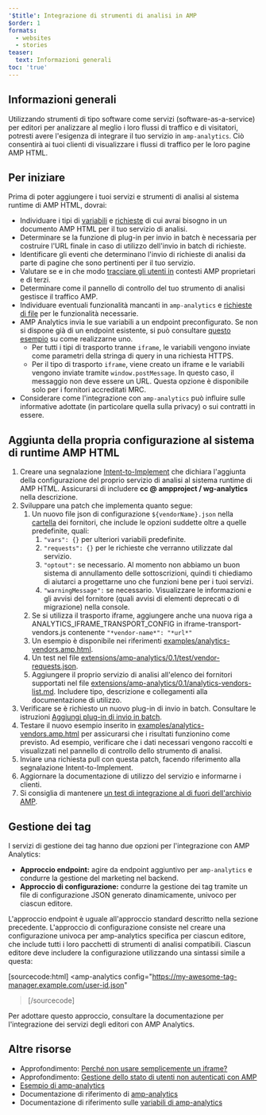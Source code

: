 ```yaml
---
'$title': Integrazione di strumenti di analisi in AMP
$order: 1
formats:
  - websites
  - stories
teaser:
  text: Informazioni generali
toc: 'true'
---
```


<!--
This file is imported from https://github.com/ampproject/amphtml/blob/master/extensions/amp-analytics/integrating-analytics.md.
Please do not change this file.
If you have found a bug or an issue please
have a look and request a pull request there.
-->

## Informazioni generali <a name="overview"></a>

Utilizzando strumenti di tipo software come servizi (software-as-a-service) per editori per analizzare al meglio i loro flussi di traffico e di visitatori, potresti avere l'esigenza di integrare il tuo servizio in `amp-analytics`. Ciò consentirà ai tuoi clienti di visualizzare i flussi di traffico per le loro pagine AMP HTML.

## Per iniziare <a name="before-you-begin"></a>

Prima di poter aggiungere i tuoi servizi e strumenti di analisi al sistema runtime di AMP HTML, dovrai:

- Individuare i tipi di [variabili](https://github.com/ampproject/amphtml/blob/master/extensions/amp-analytics/analytics-vars.md) e [richieste](https://github.com/ampproject/amphtml/blob/master/extensions/amp-analytics/amp-analytics.md#requests) di cui avrai bisogno in un documento AMP HTML per il tuo servizio di analisi.
- Determinare se la funzione di plug-in per invio in batch è necessaria per costruire l'URL finale in caso di utilizzo dell'invio in batch di richieste.
- Identificare gli eventi che determinano l'invio di richieste di analisi da parte di pagine che sono pertinenti per il tuo servizio.
- Valutare se e in che modo [tracciare gli utenti in](https://github.com/ampproject/amphtml/blob/master/spec/amp-managing-user-state.md) contesti AMP proprietari e di terzi.
- Determinare come il pannello di controllo del tuo strumento di analisi gestisce il traffico AMP.
- Individuare eventuali funzionalità mancanti in `amp-analytics` e [richieste di file](https://github.com/ampproject/amphtml/issues/new) per le funzionalità necessarie.
- AMP Analytics invia le sue variabili a un endpoint preconfigurato. Se non si dispone già di un endpoint esistente, si può consultare [questo esempio](https://github.com/ampproject/amp-publisher-sample#amp-analytics-sample) su come realizzarne uno.
  - Per tutti i tipi di trasporto tranne `iframe`, le variabili vengono inviate come parametri della stringa di query in una richiesta HTTPS.
  - Per il tipo di trasporto `iframe`, viene creato un iframe e le variabili vengono inviate tramite `window.postMessage`. In questo caso, il messaggio non deve essere un URL. Questa opzione è disponibile solo per i fornitori accreditati MRC.
- Considerare come l'integrazione con `amp-analytics` può influire sulle informative adottate (in particolare quella sulla privacy) o sui contratti in essere.

## Aggiunta della propria configurazione al sistema di runtime AMP HTML<a name="adding-your-configuration-to-the-amp-html-runtime"></a>

1. Creare una segnalazione [Intent-to-Implement](https://github.com/ampproject/amphtml/blob/master/extensions/amp-analytics/../../CONTRIBUTING.md#contributing-features) che dichiara l'aggiunta della configurazione del proprio servizio di analisi al sistema runtime di AMP HTML. Assicurarsi di includere **cc @ ampproject / wg-analytics** nella descrizione.
2. Sviluppare una patch che implementa quanto segue:
   1. Un nuovo file json di configurazione `${vendorName}.json` nella [cartella](https://github.com/ampproject/amphtml/tree/master/extensions/amp-analytics/0.1/vendors) dei fornitori, che include le opzioni suddette oltre a quelle predefinite, quali:
      1. `"vars": {}` per ulteriori variabili predefinite.
      2. `"requests": {}` per le richieste che verranno utilizzate dal servizio.
      3. `"optout":` se necessario. Al momento non abbiamo un buon sistema di annullamento delle sottoscrizioni, quindi ti chiediamo di aiutarci a progettarne uno che funzioni bene per i tuoi servizi.
      4. `"warningMessage":` se necessario. Visualizzare le informazioni e gli avvisi del fornitore (quali avvisi di elementi deprecati o di migrazione) nella console.
   2. Se si utilizza il trasporto iframe, aggiungere anche una nuova riga a ANALYTICS_IFRAME_TRANSPORT_CONFIG in iframe-transport-vendors.js contenente `"*vendor-name*": "*url*"`
   3. Un esempio è disponibile nei riferimenti [examples/analytics-vendors.amp.html](https://github.com/ampproject/amphtml/blob/master/extensions/amp-analytics/../../examples/analytics-vendors.amp.html).
   4. Un test nel file [extensions/amp-analytics/0.1/test/vendor-requests.json](https://github.com/ampproject/amphtml/blob/master/extensions/amp-analytics/../../extensions/amp-analytics/0.1/test/vendor-requests.json).
   5. Aggiungere il proprio servizio di analisi all'elenco dei fornitori supportati nel file [extensions/amp-analytics/0.1/analytics-vendors-list.md](https://github.com/ampproject/amphtml/blob/master/extensions/amp-analytics/./analytics-vendors-list.md). Includere tipo, descrizione e collegamenti alla documentazione di utilizzo.
3. Verificare se è richiesto un nuovo plug-in di invio in batch. Consultare le istruzioni [Aggiungi plug-in di invio in batch](#add-batch-plugin).
4. Testare il nuovo esempio inserito in [examples/analytics-vendors.amp.html](https://github.com/ampproject/amphtml/blob/master/extensions/amp-analytics/../../examples/analytics-vendors.amp.html) per assicurarsi che i risultati funzionino come previsto. Ad esempio, verificare che i dati necessari vengono raccolti e visualizzati nel pannello di controllo dello strumento di analisi.
5. Inviare una richiesta pull con questa patch, facendo riferimento alla segnalazione Intent-to-Implement.
6. Aggiornare la documentazione di utilizzo del servizio e informarne i clienti.
7. Si consiglia di mantenere [un test di integrazione al di fuori dell'archivio AMP](https://github.com/ampproject/amphtml/blob/master/extensions/amp-analytics/../../3p/README.md#adding-proper-integration-tests).

## Gestione dei tag <a name="tag-managers"></a>

I servizi di gestione dei tag hanno due opzioni per l'integrazione con AMP Analytics:

- **Approccio endpoint:** agire da endpoint aggiuntivo per `amp-analytics` e condurre la gestione del marketing nel backend.
- **Approccio di configurazione:** condurre la gestione dei tag tramite un file di configurazione JSON generato dinamicamente, univoco per ciascun editore.

L'approccio endpoint è uguale all'approccio standard descritto nella sezione precedente. L'approccio di configurazione consiste nel creare una configurazione univoca per amp-analytics specifica per ciascun editore, che include tutti i loro pacchetti di strumenti di analisi compatibili. Ciascun editore deve includere la configurazione utilizzando una sintassi simile a questa:

[sourcecode:html]
<amp-analytics
config="https://my-awesome-tag-manager.example.com/user-id.json"

> </amp-analytics>
> [/sourcecode]

Per adottare questo approccio, consultare la documentazione per l'integrazione dei servizi degli editori con AMP Analytics.

## Altre risorse <a name="further-resources"></a>

- Approfondimento: [Perché non usare semplicemente un iframe?](https://github.com/ampproject/amphtml/blob/master/extensions/amp-analytics/why-not-iframe.md)
- Approfondimento: [Gestione dello stato di utenti non autenticati con AMP](https://github.com/ampproject/amphtml/blob/master/spec/amp-managing-user-state.md)
- [Esempio di amp-analytics](https://github.com/ampproject/amp-publisher-sample#amp-analytics-sample)
- Documentazione di riferimento di [amp-analytics](https://amp.dev/documentation/components/amp-analytics)
- Documentazione di riferimento sulle [variabili di amp-analytics](https://github.com/ampproject/amphtml/blob/master/extensions/amp-analytics/analytics-vars.md)
